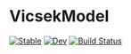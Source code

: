 # VicsekModel

[![Stable](https://img.shields.io/badge/docs-stable-blue.svg)](https://shiraishi-mu.github.io/VicsekModel.jl/stable/)
[![Dev](https://img.shields.io/badge/docs-dev-blue.svg)](https://shiraishi-mu.github.io/VicsekModel.jl/dev/)
[![Build Status](https://github.com/shiraishi-mu/VicsekModel.jl/actions/workflows/CI.yml/badge.svg?branch=main)](https://github.com/shiraishi-mu/VicsekModel.jl/actions/workflows/CI.yml?query=branch%3Amain)
